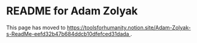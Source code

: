 # README for Adam Zolyak

This page has moved to [https://toolsforhumanity.notion.site/Adam-Zolyak-s-ReadMe-eefd32b47b684ddcb10dfefced31dada
](https://toolsforhumanity.notion.site/Adam-Zolyak-s-ReadMe-486351b6118140c3b9072ed24157bd20).
